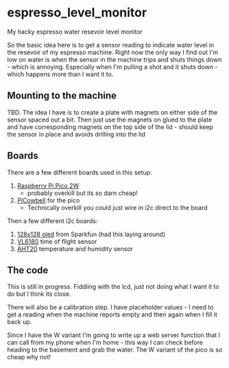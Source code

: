 # espresso_level_monitor
My hacky espresso water resevoir level monitor

So the basic idea here is to get a sensor reading to indicate water level in the resevoir of my espresso machine. Right now the only way I find out I'm low on water is when the sensor in the machine trips and shuts things down - which is annoying. Especially when I'm pulling a shot and it shuts down - which happens more than I want it to.

## Mounting to the machine

TBD. The idea I have is to create a plate with magnets on either side of the sensor spaced out a bit. Then just use the magnets on glued to the plate and have corresponding magnets on the top side of the lid - should keep the sensor in place and avoids drilling into the lid

## Boards

There are a few different boards used in this setup:

1. [Raspberry Pi Pico 2W](https://www.adafruit.com/product/6087)
    * probably overkill but its so darn cheap!
1. [PiCowbell](https://www.adafruit.com/product/5200) for the pico
    * Technically overkill you could just wire in i2c direct to the board

Then a few different i2c boards:

1. [128x128 oled](https://www.sparkfun.com/products/15890) from Sparkfun (had this laying around)
1. [VL6180](https://www.adafruit.com/product/3316) time of flight sensor
1. [AHT20](https://www.adafruit.com/product/4566) temperature and humidity sensor

## The code

This is still in progress. Fiddling with the lcd, just not doing what I want it to do but I think its close.

There will also be a calibration step. I have placeholder values - I need to get a reading when the machine reports empty and then again when I fill it back up.

Since I have the W variant I'm going to write up a web server function that I can call from my phone when I'm home - this way I can check before heading to the basement and grab the water. The W variant of the pico is so cheap why not!